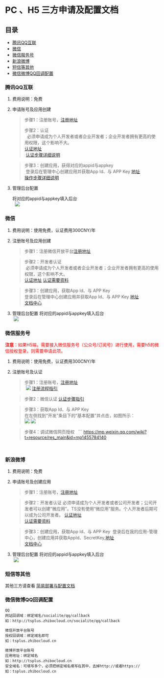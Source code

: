 # PC 、H5 三方申请及配置文档

## 目录

* [腾讯QQ互联](#腾讯qq互联)
* [微信](#微信)
* [微信服务号](#微信服务号)
* [新浪微博](#新浪微博)
* [短信等其他](#短信等其他)
* [微信微博QQ回调配置](#微信微博qq回调配置)

### 腾讯QQ互联

1. 费用说明：免费
2. 申请账号及应用创建
	
	> 步骤1：注册账号，[注册地址](https://connect.qq.com/)
	> 
	> 步骤2：认证 </br>    必须申请成为个人开发者或者企业开发者；企业开发者拥有更高的使用权限，这个影响不大。</br>
	[认证地址](https://connect.qq.com/devuser.html#/create/1/)</br> [认证步骤详细说明](http://wiki.connect.qq.com/%E6%88%90%E4%B8%BA%E5%BC%80%E5%8F%91%E8%80%85 )

	> 步骤3：创建应用，获得对应的appid与appkey </br> 登录后在管理中心创建应用并获取App Id、与 APP Key [地址](http://op.open.qq.com/manage_centerv2/android?owner=335891510&uin=335891510) </br>
	[操作步骤详细说明](http://wiki.connect.qq.com/__trashed-2) </br>

3. 管理后台配置

	将对应的appid与appkey填入后台</br>  ![](https://image.zhibocloud.cn/2018/07/05/0650/uMeyYQXxcI39bxVXLwwoRJ4H6aA9sb6a1eaUuiTw.jpeg)
 
 
### 微信
1. 费用说明：使用免费，认证费用300CNY/年
2. 注册账号及应用创建

	> 步骤1：注册微信开放平台[注册地址](https://open.weixin.qq.com )</br>
	
	> 步骤2：开发者认证</br> 必须申请成为个人开发者或者企业开发者；企业开发者拥有更高的使用权限，这个影响不大。</br>
	[认证地址](https://open.weixin.qq.com/verify)
	[认证需要资料](https://open.weixin.qq.com/verify)
	
	> 步骤3：创建应用，获取App Id、与 APP Key </br>
	登录后在管理中心创建应用并获取App Id、与 APP Key [地址](https://open.weixin.qq.com/cgi-bin/applist?t=manage/list&lang=zh_CN&token=8f562b868d3d6120b8f09130c668a20f68b4afb0) </br>
	[文档中心](https://open.weixin.qq.com/cgi-bin/showdocument?action=dir_list&t=resource/res_list&verify=1&lang=zh_CN)
3. 管理后台配置
将对应的appid与appkey填入后台</br> ![](https://image.zhibocloud.cn/2018/07/05/0718/ZiWxpzCvgve0m3HDJ0VtXglBmylNSR5skJjuEwLW.jpeg) 


### 微信服务号

<font color=red >**注意**：如果H5端，需要接入微信服务号（公众号/订阅号）进行使用，需要h5的微信授权登录，则需要申请此项。</font></br>

1. 费用说明：使用免费，认证费用300CNY/年
2. 注册账号及认证
	
	> 步骤1：注册账号，[注册地址](https://mp.weixin.qq.com/cgi-bin/registermidpage?action=index&lang=zh_CN)</br> ![](https://image.zhibocloud.cn/2018/07/05/0720/4AlHlr8yxevpCGjjCz5HXuK55afSaXiVZtY508HF.jpeg)
	[注册流程指引](https://kf.qq.com/product/weixinmp.html#hid=87)
	
	> 步骤2：微信认证
	[认证步骤指引](https://kf.qq.com/faq/161220Brem2Q161220uUjERB.html)
	
	> 步骤3：获取App Id、与 APP Key </br>
	在左侧找到“开发”条目下的“基本配置”并点击，如图所示：</br>
	![](https://image.zhibocloud.cn/2018/07/05/0722/oEnTJBnvi7K3PtJ34b7jJfIPMnvF6ts1C0YbTsBu.jpeg)
	![](https://image.zhibocloud.cn/2018/07/05/0722/OcL1kO0TqgsJ27uo4cVVNGDFqoc2hzHcJeRQ0meG.jpeg)
	
	> 步骤4：调试微信网页授权
 	```
	https://mp.weixin.qq.com/wiki?t=resource/res_main&id=mp1455784140
	```
	
	
### 新浪微博

1. 费用说明：免费
2. 申请账号及创建应用

	> 步骤1：注册账号，[注册地址](http://weibo.com/signup/signup.php) 

	> 步骤2：开发者认证
		必须申请成为个人开发者或者公司开发者；公司开发者可以创建“微应用”。TS没有使用“微应用”服务。个人开发者后期可以成为公司开发者。
		[认证地址](http://open.weibo.com/developers/basicinfo?dev_type=1)</br>
		[认证需要资料](http://open.weibo.com/developers/basicinfo?dev_type=1)
		
	> 步骤3：创建应用，获取App Id、与 APP Key 
		登录后在我的应用-管理中心，创建应用并获取AppId、SecretKey,[地址](http://open.weibo.com/developers)</br>
		[文档中心](http://open.weibo.com/wiki/%E9%A6%96%E9%A1%B5)
3. 管理后台配置
将对应的appid与appkey填入后台</br> ![](https://image.zhibocloud.cn/2018/07/05/0719/XtqJbjNtPcbndPtfdlxzYL2SI8KIDOZ0PNNWu0dh.jpeg)



### 短信等其他
其他三方请查看 [简易部署与配置文档](https://github.com/slimkit/thinksns-plus-guide/blob/master/技术文档/server/thinksnsPlusSimpleDeploymentDoc.md)

### 微信微博QQ回调配置

```
QQ
网站回调域：绑定域名/socialite/qq/callback
如：http://tsplus.zhibocloud.cn/socialite/qq/callback

微信开放平台账号
授权回调域：绑定域名即可
如：tsplus.zhibocloud.cn

微博开放平台账号
应用地址：绑定域名
如：http://tsplus.zhibocloud.cn
安全域名：可填写多个，必须把绑定域名填写在其中，去掉http://或者https://
如：tsplus.zhibocloud.cn
```
